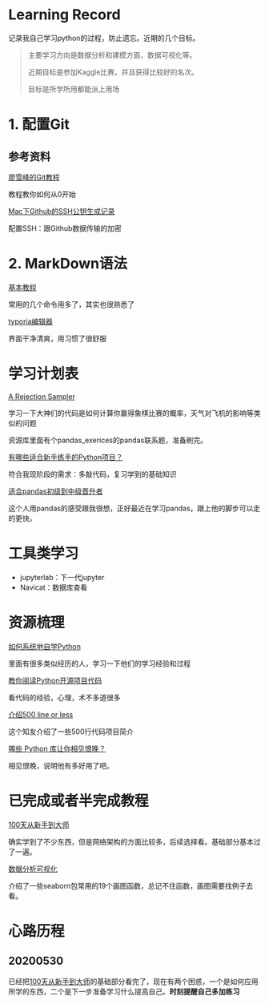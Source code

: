 # Learning Record

记录我自己学习python的过程，防止遗忘。近期的几个目标。

> 主要学习方向是数据分析和建模方面，数据可视化等。
>
> 近期目标是参加Kaggle比赛，并且获得比较好的名次。
>
> 目标是所学所用都能派上用场

# 1. 配置Git

## 参考资料

[廖雪峰的Git教程](https://www.liaoxuefeng.com/wiki/896043488029600)

教程教你如何从0开始

[Mac下Github的SSH公钥生成记录](https://www.jianshu.com/p/63edbb08bd5f)

配置SSH：跟Github数据传输的加密

# 2. MarkDown语法

[基本教程](https://www.runoob.com/markdown/md-tutorial.html)

常用的几个命令用多了，其实也很熟悉了

[typoria编辑器](https://typora.io/)

界面干净清爽，用习惯了很舒服

# 学习计划表

[A Rejection Sampler](http://aosabook.org/en/500L/a-rejection-sampler.html)

学习一下大神们的代码是如何计算你赢得象棋比赛的概率，天气对飞机的影响等类似的问题

资源库里面有个pandas_exerices的pandas联系题，准备刷完。

[有哪些适合新手练手的Python项目？](https://zhuanlan.zhihu.com/p/22164270?refer=passer)

符合我现阶段的需求：多敲代码，复习学到的基础知识

[适合pandas初级到中级晋升者](https://github.com/hangsz/pandas-tutorial)

这个人用pandas的感受跟我很想，正好最近在学习pandas，跟上他的脚步可以走的更快。

# 工具类学习

* jupyterlab：下一代jupyter
* Navicat：数据库查看

# 资源梳理

[如何系统地自学Python](https://www.zhihu.com/question/29138020)

里面有很多类似经历的人，学习一下他们的学习经验和过程

[教你阅读Python开源项目代码](https://zhuanlan.zhihu.com/p/22275595)

看代码的经验，心理，术不多道很多

[介绍500 line or less](https://www.zhihu.com/question/29372574/answer/88624507)

这个知友介绍了一些500行代码项目简介

[哪些 Python 库让你相见恨晚？](https://www.zhihu.com/question/24590883)

相见恨晚，说明他有多好用了吧。

# 已完成或者半完成教程

[100天从新手到大师](https://github.com/jackfrued/Python-100-Days)

确实学到了不少东西，但是网络架构的方面比较多，后续选择看。基础部分基本过了一遍。

[数据分析可视化](https://cloud.tencent.com/developer/user/6237940)

介绍了一些seaborn包常用的19个画图函数，总记不住函数，画图需要找例子去看。

# 心路历程

## 20200530

已经把[100天从新手到大师](https://github.com/jackfrued/Python-100-Days)的基础部分看完了，现在有两个困惑，一个是如何应用所学的东西，二个是下一步准备学习什么提高自己。**时刻提醒自己多加练习**

